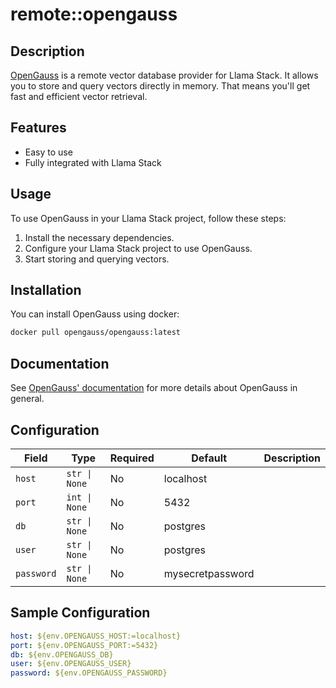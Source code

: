 # remote::opengauss

## Description


[OpenGauss](https://opengauss.org/en/) is a remote vector database provider for Llama Stack. It
allows you to store and query vectors directly in memory.
That means you'll get fast and efficient vector retrieval.

## Features

- Easy to use
- Fully integrated with Llama Stack

## Usage

To use OpenGauss in your Llama Stack project, follow these steps:

1. Install the necessary dependencies.
2. Configure your Llama Stack project to use OpenGauss.
3. Start storing and querying vectors.

## Installation

You can install OpenGauss using docker:

```bash
docker pull opengauss/opengauss:latest
```
## Documentation
See [OpenGauss' documentation](https://docs.opengauss.org/en/docs/5.0.0/docs/GettingStarted/understanding-opengauss.html) for more details about OpenGauss in general.


## Configuration

| Field | Type | Required | Default | Description |
|-------|------|----------|---------|-------------|
| `host` | `str \| None` | No | localhost |  |
| `port` | `int \| None` | No | 5432 |  |
| `db` | `str \| None` | No | postgres |  |
| `user` | `str \| None` | No | postgres |  |
| `password` | `str \| None` | No | mysecretpassword |  |

## Sample Configuration

```yaml
host: ${env.OPENGAUSS_HOST:=localhost}
port: ${env.OPENGAUSS_PORT:=5432}
db: ${env.OPENGAUSS_DB}
user: ${env.OPENGAUSS_USER}
password: ${env.OPENGAUSS_PASSWORD}

```


